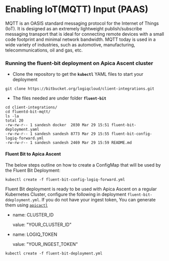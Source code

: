 # Enabling IoT(MQTT) Input  (PAAS)

MQTT is an OASIS standard messaging protocol for the Internet of Things (IoT). It is designed as an extremely lightweight publish/subscribe messaging transport that is ideal for connecting remote devices with a small code footprint and minimal network bandwidth. MQTT today is used in a wide variety of industries, such as automotive, manufacturing, telecommunications, oil and gas, etc.

### Running the fluent-bit deployment on Apica Ascent cluster

* Clone the repository to get the **`kubectl`** YAML files to start your deployment

```
git clone https://bitbucket.org/logiqcloud/client-integrations.git
```

* The files needed are under folder **`fluent-bit`**

```
cd client-integrations/
cd fluentd-bit-mqtt/
ls -la
total 20
-rw-rw-r-- 1 sandesh docker  2030 Mar 29 15:51 fluent-bit-deployment.yaml
-rw-rw-r-- 1 sandesh sandesh 8773 Mar 29 15:55 fluent-bit-config-logiq-forward.yml
-rw-rw-r-- 1 sandesh sandesh 2469 Mar 29 15:59 README.md
```

#### Fluent Bit to Apica Ascent

The below steps outline on how to create a ConfigMap that will be used by the Fluent Bit Deployment:

```
kubectl create -f fluent-bit-config-logiq-forward.yml
```

Fluent Bit deployment is ready to be used with Apica Ascent on a regular Kubernetes Cluster, configure the following in deployment `fluent-bit-ddeployment.yml`. If you do not have your ingest token, You can generate them using [`apicactl`](https://docs.logiq.ai/logiq-server/agentless/generating-secure-ingest-token)

*   name: CLUSTER\_ID

    value: "YOUR\_CLUSTER\_ID"
*   name: LOGIQ\_TOKEN

    value: "YOUR\_INGEST\_TOKEN"

```
kubectl create -f fluent-bit-deployment.yml
```

